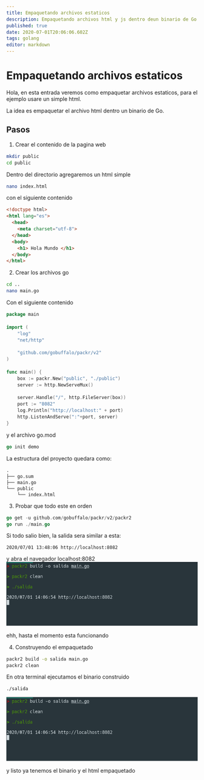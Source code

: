 ```yaml
---
title: Empaquetando archivos estaticos
description: Empaquetando archivos html y js dentro deun binario de Go
published: true
date: 2020-07-01T20:06:06.602Z
tags: golang
editor: markdown
---
```


# Empaquetando archivos estaticos

Hola, en esta entrada veremos como empaquetar archivos estaticos, 
para el ejemplo usare un simple html.

La idea es empaquetar el archivo html dentro un binario de Go.

## Pasos

1. Crear el contenido de la pagina web

```bash
mkdir public
cd public
```
Dentro del directorio agregaremos un html simple
```bash
nano index.html
```
con el siguiente contenido
```html
<!doctype html>
<html lang="es">
  <head>
    <meta charset="utf-8">
  </head>
  <body>
  	<h1> Hola Mundo </h1>
  </body>
</html>
```
2. Crear los archivos go 

```bash
cd ..
nano main.go
```
Con el siguiente contenido
```go
package main

import (
	"log"
	"net/http"

	"github.com/gobuffalo/packr/v2"
)

func main() {
	box := packr.New("public", "./public")
	server := http.NewServeMux()

	server.Handle("/", http.FileServer(box))
	port := "8082"
	log.Println("http://localhost:" + port)
	http.ListenAndServe(":"+port, server)
}
```
y el archivo go.mod
```go
go init demo
```
La estructura del proyecto quedara como:
```
.
├── go.sum
├── main.go
└── public
    └── index.html
```
3. Probar que todo este en orden

```go
go get -u github.com/gobuffalo/packr/v2/packr2
go run ./main.go
```
Si todo salio bien, la salida sera similar a esta:
```
2020/07/01 13:48:06 http://localhost:8082
```
y abra el navegador localhost:8082
![image.png](/image.png)

ehh, hasta el momento esta funcionando

4. Construyendo el empaquetado

```bash
packr2 build -o salida main.go
packr2 clean
```
En otra terminal ejecutamos el binario construido

```bash
./salida
```
![packr2.png](/golang-empaquetado/packr2.png)

y listo ya tenemos el binario y el html empaquetado




